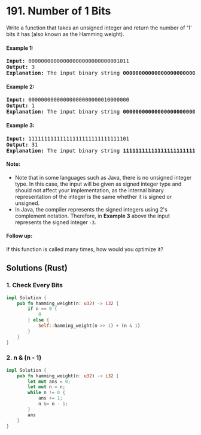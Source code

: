 # 191. Number of 1 Bits
Write a function that takes an unsigned integer and return the number of '1' bits it has (also known as the Hamming weight).

#### Example 1:
<pre>
<strong>Input:</strong> 00000000000000000000000000001011
<strong>Output:</strong> 3
<strong>Explanation:</strong> The input binary string <strong>00000000000000000000000000001011</strong> has a total of three '1' bits.
</pre>

#### Example 2:
<pre>
<strong>Input:</strong> 00000000000000000000000010000000
<strong>Output:</strong> 1
<strong>Explanation:</strong> The input binary string <strong>00000000000000000000000010000000</strong> has a total of one '1' bit.
</pre>

#### Example 3:
<pre>
<strong>Input:</strong> 11111111111111111111111111111101
<strong>Output:</strong> 31
<strong>Explanation:</strong> The input binary string <strong>11111111111111111111111111111101</strong> has a total of thirty one '1' bits.
</pre>

#### Note:
* Note that in some languages such as Java, there is no unsigned integer type. In this case, the input will be given as signed integer type and should not affect your implementation, as the internal binary representation of the integer is the same whether it is signed or unsigned.
* In Java, the compiler represents the signed integers using 2's complement notation. Therefore, in **Example 3** above the input represents the signed integer <code>-3</code>.

#### Follow up:
If this function is called many times, how would you optimize it?

## Solutions (Rust)

### 1. Check Every Bits
```Rust
impl Solution {
    pub fn hamming_weight(n: u32) -> i32 {
        if n == 0 {
            0
        } else {
            Self::hamming_weight(n >> 1) + (n & 1)
        }
    }
}
```

### 2. n & (n - 1)
```Rust
impl Solution {
    pub fn hamming_weight(n: u32) -> i32 {
        let mut ans = 0;
        let mut n = n;
        while n != 0 {
            ans += 1;
            n &= n - 1;
        }
        ans
    }
}
```
